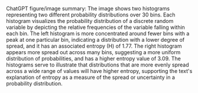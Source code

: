 ChatGPT figure/image summary: The image shows two histograms representing two different probability distributions over 30 bins. Each histogram visualizes the probability distribution of a discrete random variable by depicting the relative frequencies of the variable falling within each bin. The left histogram is more concentrated around fewer bins with a peak at one particular bin, indicating a distribution with a lower degree of spread, and it has an associated entropy (H) of 1.77. The right histogram appears more spread out across many bins, suggesting a more uniform distribution of probabilities, and has a higher entropy value of 3.09. The histograms serve to illustrate that distributions that are more evenly spread across a wide range of values will have higher entropy, supporting the text's explanation of entropy as a measure of the spread or uncertainty in a probability distribution.